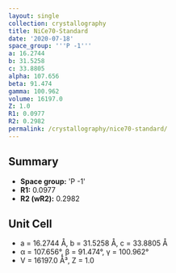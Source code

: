 ```yaml
---
layout: single
collection: crystallography
title: NiCe70-Standard
date: '2020-07-18'
space_group: '''P -1'''
a: 16.2744
b: 31.5258
c: 33.8805
alpha: 107.656
beta: 91.474
gamma: 100.962
volume: 16197.0
Z: 1.0
R1: 0.0977
R2: 0.2982
permalink: /crystallography/nice70-standard/
---
```


## Summary

- **Space group:** 'P -1'
- **R1:** 0.0977
- **R2 (wR2):** 0.2982

## Unit Cell
- a = 16.2744 Å, b = 31.5258 Å, c = 33.8805 Å
- α = 107.656°, β = 91.474°, γ = 100.962°
- V = 16197.0 Å³, Z = 1.0
